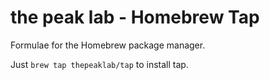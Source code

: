 # the peak lab - Homebrew Tap

Formulae for the Homebrew package manager.

Just `brew tap thepeaklab/tap` to install tap.